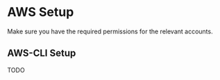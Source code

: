 # AWS Setup

Make sure you have the required permissions for the relevant accounts.

## AWS-CLI Setup

TODO
